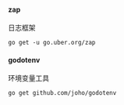 ####  zap

日志框架

```
go get -u go.uber.org/zap
```

#### godotenv

环境变量工具

```
go get github.com/joho/godotenv
```



